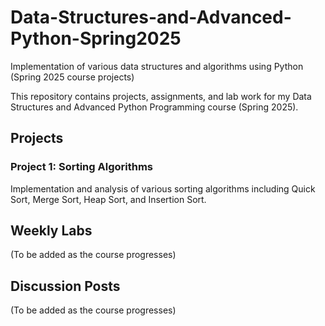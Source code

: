 # Data-Structures-and-Advanced-Python-Spring2025
Implementation of various data structures and algorithms using Python (Spring 2025 course projects)

This repository contains projects, assignments, and lab work for my Data Structures and Advanced Python Programming course (Spring 2025).

## Projects

### Project 1: Sorting Algorithms
Implementation and analysis of various sorting algorithms including Quick Sort, Merge Sort, Heap Sort, and Insertion Sort.

## Weekly Labs
(To be added as the course progresses)

## Discussion Posts
(To be added as the course progresses)
